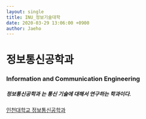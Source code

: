 ```yaml
---
layout: single
title: INU_정보기술대학
date: 2020-03-29 13:06:00 +0900
author: Jaeho
---
```




# 정보통신공학과

### Information and Communication Engineering

##### *정보통신공학과* 는 통신 기술에 대해서 연구하는 학과이다.



[인천대학교 정보통신공학과](http://ite.inu.ac.kr/user/indexMain.do?siteId=ite)

